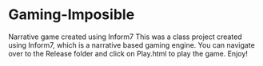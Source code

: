 # Gaming-Imposible
Narrative game created using Inform7
This was a class project created using Inform7, which is a narrative based gaming engine.
You can navigate over to the Release folder and click on Play.html to play the game. 
Enjoy!
